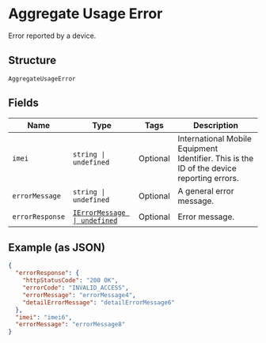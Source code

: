 
# Aggregate Usage Error

Error reported by a device.

## Structure

`AggregateUsageError`

## Fields

| Name | Type | Tags | Description |
|  --- | --- | --- | --- |
| `imei` | `string \| undefined` | Optional | International Mobile Equipment Identifier. This is the ID of the device reporting errors. |
| `errorMessage` | `string \| undefined` | Optional | A general error message. |
| `errorResponse` | [`IErrorMessage \| undefined`](../../doc/models/i-error-message.md) | Optional | Error message. |

## Example (as JSON)

```json
{
  "errorResponse": {
    "httpStatusCode": "200 OK",
    "errorCode": "INVALID_ACCESS",
    "errorMessage": "errorMessage4",
    "detailErrorMessage": "detailErrorMessage6"
  },
  "imei": "imei6",
  "errorMessage": "errorMessage8"
}
```

